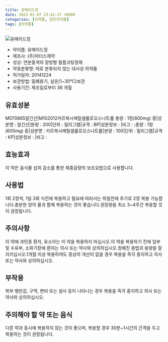 ```yaml
---
title: 유메이드정
date: 2023-01-07 23:41:17 +0800
categories: [의약품, 일반의약품]
tags: [의약품]
---
```

![유메이드정](https://nedrug.mfds.go.kr/pbp/cmn/itemImageDownload/147426985017000092)

- 약이름: 유메이드정
- 제조사: (주)마더스제약
- 성상: 연분홍색의 장방형 필름코팅정제
- 약효분류명: 따로 분류되지 않는 대사성 의약품
- 허가일자: 20141224
- 보관방법: 밀폐용기, 실온(1~30℃)보관
- 사용기간: 제조일로부터 36 개월
## 유효성분
M070865알긴산|M102012카르복시메틸셀룰로오스나트륨
총량 : 1정(600mg) 중|성분명 : 알긴산|분량 : 200|단위 : 밀리그램|규격 : BP|성분정보 : |비고 : ;총량 : 1정(600mg) 중|성분명 : 카르복시메틸셀룰로오스나트륨|분량 : 100|단위 : 밀리그램|규격 : KP|성분정보 : |비고 :
## 효능효과
이 약은 음식물 섭취 감소를 통한 체중감량의 보조요법으로 사용합니다.
## 사용법
1회 2정씩, 1일 3회 식전에 복용하고 필요에 따라서는 취침전에 추가로 2정 복용 가능합니다.충분한 양의 물과 함께 복용하는 것이 좋습니다.권장량을 최소 3~4주간 복용할 것이 권장됩니다.
## 주의사항
이 약에 과민증 환자, 유소아는 이 약을 복용하지 마십시오.이 약을 복용하기 전에 임부 및 수유부, 소화기장애 환자는 의사 또는 약사와 상의하십시오.정해진 용법과 용량을 잘 지키십시오.1개월 이상 복용하여도 증상의 개선이 없을 경우 복용을 즉각 중지하고 의사 또는 약사와 상의하십시오.
## 부작용
복부 팽만감, 구역, 변비 또는 설사 등이 나타나는 경우 복용을 즉각 중지하고 의사 또는 약사와 상의하십시오.
## 주의해야 할 약 또는 음식
다른 약과 동시에 복용하지 않는 것이 좋으며, 복용할 경우 30분~1시간의 간격을 두고 복용하는 것이 권장됩니다.
